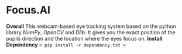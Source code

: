 # Focus.AI 
**Overall** 
This webcam-based eye tracking system based on the python library *NumPy*, *OpenCV* and *Dlib*. It gives you the exact position of the pupils direction and the location where the eyes focus on.
**Install Dependency** 
`< pip install -r dependency.txt >`
